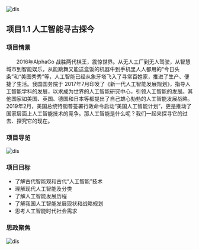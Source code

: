 ![dis](../../images/first/111.png)

## 项目1.1 人工智能寻古探今

### 项目情景

&nbsp;&nbsp;&nbsp;&nbsp;&nbsp;&nbsp;&nbsp;2016年AlphaGo 战胜两代棋王，震惊世界。从无人工厂到无人驾驶，从智慧城市到智能娱乐，从能跳舞又能送盒饭的机器牛到手机里人人都用的“今日头条”和“美图秀秀”等，人工智能已经从象牙塔飞入了寻常百姓家，推进了生产、便捷了生活。我国国务院于 2017年7月印发了《新一代人工智能发展规划》，指导人工智能学科的发展，以求成为世界的人工智能研究中心，引领人工智能的发展。其他国家如美国、英国、德国和日本等都提出了自己雄心勃勃的人工智能发展战略。2019年2月，美国总统特朗普签署行政命令启动“美国人工智能计划”，更是推动了国家层面上人工智能技术的竞争。那人工智能是什么呢？我们一起来探寻它的过去、探究它的现在。

### 项目导览

![dis](../../images/first/1.11.jpg)

### 项目目标

* 了解古代智能观和古代“人工智能”技术
* 理解现代人工智能及分类
* 了解人工智能发展历程
* 了解我国人工智能发展现状和战略规划
* 思考人工智能时代社会需求

### 思政聚焦

![dis](../../images/first/1.1.jpg)
